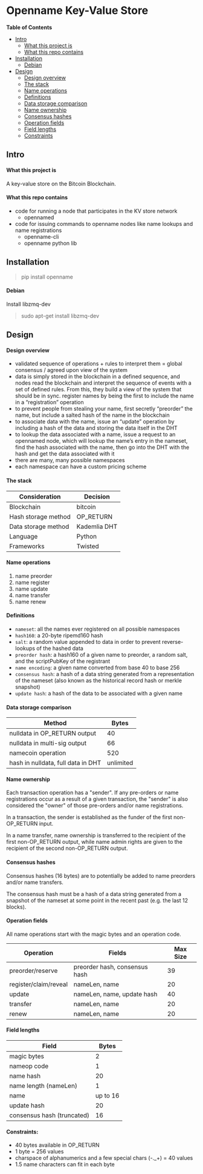 # Openname Key-Value Store

__Table of Contents__

- [Intro](<#intro>)
    - [What this project is](#what-this-project-is)
    - [What this repo contains](#what-this-repo-contains)
- [Installation](<#installation>)
    - [Debian](#debian)
- [Design](<#design>)
    - [Design overview](<#design-overview>)
    - [The stack](<#the-stack>)
    - [Name operations](<#name-operations>)
    - [Definitions](<#definitions>)
    - [Data storage comparison](<#data-storage-comparison>)
    - [Name ownership](<#name-ownership>)
    - [Consensus hashes](<#consensus-hashes>)
    - [Operation fields](<#field-packing>)
    - [Field lengths](<#field-lengths>)
    - [Constraints](<#constraints>)




## Intro
<a name="intro"/>

#### What this project is

A key-value store on the Bitcoin Blockchain.

#### What this repo contains

+ code for running a node that participates in the KV store network
    + opennamed
+ code for issuing commands to openname nodes like name lookups and name registrations
    + openname-cli
    + openname python lib

## Installation
<a name="installation"/>

> pip install openname

#### Debian

Install libzmq-dev

> sudo apt-get install libzmq-dev

## Design
<a name="design"/>

#### Design overview

+ validated sequence of operations + rules to interpret them = global consensus / agreed upon view of the system
+ data is simply stored in the blockchain in a defined sequence, and nodes read the blockchain and interpret the sequence of events with a set of defined rules. From this, they build a view of the system that should be in sync.
register names by being the first to include the name in a “registration” operation
+ to prevent people from stealing your name, first secretly “preorder” the name, but include a salted hash of the name in the blockchain
+ to associate data with the name, issue an “update” operation by including a hash of the data and storing the data itself in the DHT
+ to lookup the data associated with a name, issue a request to an opennamed node, which will lookup the name’s entry in the nameset, find the hash associated with the name, then go into the DHT with the hash and get the data associated with it
+ there are many, many possible namespaces
+ each namespace can have a custom pricing scheme

#### The stack

|Consideration|Decision|
|---|---|
|Blockchain|bitcoin|
|Hash storage method|OP_RETURN|
|Data storage method|Kademlia DHT|
|Language|Python|
|Frameworks|Twisted|

#### Name operations

1. name preorder
1. name register
1. name update
1. name transfer
1. name renew

#### Definitions

- `nameset`: all the names ever registered on all possible namespaces
- `hash160`: a 20-byte ripemd160 hash
- `salt`: a random value appended to data in order to prevent reverse-lookups of the hashed data
- `preorder hash`: a hash160 of a given name to preorder, a random salt, and the scriptPubKey of the registrant
- `name encoding`: a given name converted from base 40 to base 256
- `consensus hash`: a hash of a data string generated from a representation of the nameset (also known as the historical record hash or merkle snapshot)
- `update hash`: a hash of the data to be associated with a given name

#### Data storage comparison

|Method|Bytes|
|---|---|
|nulldata in OP_RETURN output|40|
|nulldata in multi-sig output|66|
|namecoin operation|520|
|hash in nulldata, full data in DHT|unlimited|

#### Name ownership

Each transaction operation has a "sender". If any pre-orders or name registrations occur as a result of a given transaction, the "sender" is also considered the "owner" of those pre-orders and/or name registrations.

In a transaction, the sender is established as the funder of the first non-OP_RETURN input.

In a name transfer, name ownership is transferred to the recipient of the first non-OP\_RETURN output, while name admin rights are given to the recipient of the second non-OP_RETURN output.

#### Consensus hashes

Consensus hashes (16 bytes) are to potentially be added to name preorders and/or name transfers.

The consensus hash must be a hash of a data string generated from a snapshot of the nameset at some point in the recent past (e.g. the last 12 blocks).

#### Operation fields

All name operations start with the magic bytes and an operation code.

|Operation|Fields|Max Size|
|---|---|---|
|preorder/reserve|preorder hash, consensus hash|39|
|register/claim/reveal|nameLen, name|20|
|update|nameLen, name, update hash|40|
|transfer|nameLen, name|20|
|renew|nameLen, name|20|

#### Field lengths

|Field|Bytes|
|---|---|
|magic bytes|2|
|nameop code|1|
|name hash|20|
|name length (nameLen)|1|
|name|up to 16|
|update hash|20|
|consensus hash (truncated)|16|

#### Constraints:

- 40 bytes available in OP_RETURN
- 1 byte = 256 values
- charspace of alphanumerics and a few special chars (-._+) = 40 values
- 1.5 name characters can fit in each byte
